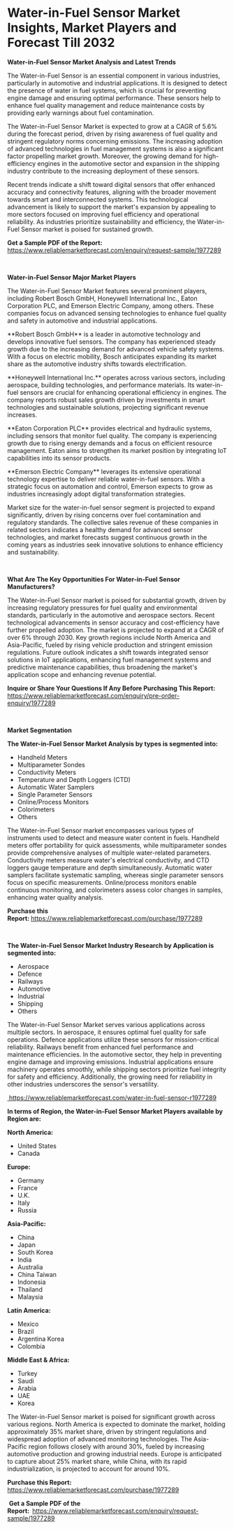<p><h1>Water-in-Fuel Sensor Market Insights, Market Players and Forecast Till 2032</h1></p><p><strong>Water-in-Fuel Sensor Market Analysis and Latest Trends</strong></p>
<p><p>The Water-in-Fuel Sensor is an essential component in various industries, particularly in automotive and industrial applications. It is designed to detect the presence of water in fuel systems, which is crucial for preventing engine damage and ensuring optimal performance. These sensors help to enhance fuel quality management and reduce maintenance costs by providing early warnings about fuel contamination.</p><p>The Water-in-Fuel Sensor Market is expected to grow at a CAGR of 5.6% during the forecast period, driven by rising awareness of fuel quality and stringent regulatory norms concerning emissions. The increasing adoption of advanced technologies in fuel management systems is also a significant factor propelling market growth. Moreover, the growing demand for high-efficiency engines in the automotive sector and expansion in the shipping industry contribute to the increasing deployment of these sensors. </p><p>Recent trends indicate a shift toward digital sensors that offer enhanced accuracy and connectivity features, aligning with the broader movement towards smart and interconnected systems. This technological advancement is likely to support the market's expansion by appealing to more sectors focused on improving fuel efficiency and operational reliability. As industries prioritize sustainability and efficiency, the Water-in-Fuel Sensor market is poised for sustained growth.</p></p>
<p><strong>Get a Sample PDF of the Report:&nbsp;</strong> <a href="https://www.reliablemarketforecast.com/enquiry/request-sample/1977289?utm_campaign=2130&utm_medium=2&utm_source=Github&utm_content=ia&utm_term=12042025&utm_id=water-in-fuel-sensor">https://www.reliablemarketforecast.com/enquiry/request-sample/1977289</a></p>
<p>&nbsp;</p>
<p><strong>Water-in-Fuel Sensor Major Market Players</strong></p>
<p><p>The Water-in-Fuel Sensor Market features several prominent players, including Robert Bosch GmbH, Honeywell International Inc., Eaton Corporation PLC, and Emerson Electric Company, among others. These companies focus on advanced sensing technologies to enhance fuel quality and safety in automotive and industrial applications.</p><p>**Robert Bosch GmbH** is a leader in automotive technology and develops innovative fuel sensors. The company has experienced steady growth due to the increasing demand for advanced vehicle safety systems. With a focus on electric mobility, Bosch anticipates expanding its market share as the automotive industry shifts towards electrification.</p><p>**Honeywell International Inc.** operates across various sectors, including aerospace, building technologies, and performance materials. Its water-in-fuel sensors are crucial for enhancing operational efficiency in engines. The company reports robust sales growth driven by investments in smart technologies and sustainable solutions, projecting significant revenue increases.</p><p>**Eaton Corporation PLC** provides electrical and hydraulic systems, including sensors that monitor fuel quality. The company is experiencing growth due to rising energy demands and a focus on efficient resource management. Eaton aims to strengthen its market position by integrating IoT capabilities into its sensor products.</p><p>**Emerson Electric Company** leverages its extensive operational technology expertise to deliver reliable water-in-fuel sensors. With a strategic focus on automation and control, Emerson expects to grow as industries increasingly adopt digital transformation strategies.</p><p>Market size for the water-in-fuel sensor segment is projected to expand significantly, driven by rising concerns over fuel contamination and regulatory standards. The collective sales revenue of these companies in related sectors indicates a healthy demand for advanced sensor technologies, and market forecasts suggest continuous growth in the coming years as industries seek innovative solutions to enhance efficiency and sustainability.</p></p>
<p>&nbsp;</p>
<p><strong>What Are The Key Opportunities For Water-in-Fuel Sensor Manufacturers?</strong></p>
<p><p>The Water-in-Fuel Sensor market is poised for substantial growth, driven by increasing regulatory pressures for fuel quality and environmental standards, particularly in the automotive and aerospace sectors. Recent technological advancements in sensor accuracy and cost-efficiency have further propelled adoption. The market is projected to expand at a CAGR of over 6% through 2030. Key growth regions include North America and Asia-Pacific, fueled by rising vehicle production and stringent emission regulations. Future outlook indicates a shift towards integrated sensor solutions in IoT applications, enhancing fuel management systems and predictive maintenance capabilities, thus broadening the market's application scope and enhancing revenue potential.</p></p>
<p><strong>Inquire or Share Your Questions If Any Before Purchasing This Report:</strong> <a href="https://www.reliablemarketforecast.com/enquiry/pre-order-enquiry/1977289?utm_campaign=2130&utm_medium=2&utm_source=Github&utm_content=ia&utm_term=12042025&utm_id=water-in-fuel-sensor">https://www.reliablemarketforecast.com/enquiry/pre-order-enquiry/1977289</a></p>
<p>&nbsp;</p>
<p><strong>Market Segmentation</strong></p>
<p><strong>The Water-in-Fuel Sensor Market Analysis by types is segmented into:</strong></p>
<p><ul><li>Handheld Meters</li><li>Multiparameter Sondes</li><li>Conductivity Meters</li><li>Temperature and Depth Loggers (CTD)</li><li>Automatic Water Samplers</li><li>Single Parameter Sensors</li><li>Online/Process Monitors</li><li>Colorimeters</li><li>Others</li></ul></p>
<p><p>The Water-in-Fuel Sensor market encompasses various types of instruments used to detect and measure water content in fuels. Handheld meters offer portability for quick assessments, while multiparameter sondes provide comprehensive analyses of multiple water-related parameters. Conductivity meters measure water's electrical conductivity, and CTD loggers gauge temperature and depth simultaneously. Automatic water samplers facilitate systematic sampling, whereas single parameter sensors focus on specific measurements. Online/process monitors enable continuous monitoring, and colorimeters assess color changes in samples, enhancing water quality analysis.</p></p>
<p><strong>Purchase this Report:&nbsp;</strong><a href="https://www.reliablemarketforecast.com/purchase/1977289?utm_campaign=2130&utm_medium=2&utm_source=Github&utm_content=ia&utm_term=12042025&utm_id=water-in-fuel-sensor">https://www.reliablemarketforecast.com/purchase/1977289</a></p>
<p>&nbsp;</p>
<p><strong>The Water-in-Fuel Sensor Market Industry Research by Application is segmented into:</strong></p>
<p><ul><li>Aerospace</li><li>Defence</li><li>Railways</li><li>Automotive</li><li>Industrial</li><li>Shipping</li><li>Others</li></ul></p>
<p><p>The Water-in-Fuel Sensor Market serves various applications across multiple sectors. In aerospace, it ensures optimal fuel quality for safe operations. Defence applications utilize these sensors for mission-critical reliability. Railways benefit from enhanced fuel performance and maintenance efficiencies. In the automotive sector, they help in preventing engine damage and improving emissions. Industrial applications ensure machinery operates smoothly, while shipping sectors prioritize fuel integrity for safety and efficiency. Additionally, the growing need for reliability in other industries underscores the sensor's versatility.</p></p>
<p><a href="https://www.reliablemarketforecast.com/water-in-fuel-sensor-r1977289?utm_campaign=2130&utm_medium=2&utm_source=Github&utm_content=ia&utm_term=12042025&utm_id=water-in-fuel-sensor">&nbsp;https://www.reliablemarketforecast.com/water-in-fuel-sensor-r1977289</a></p>
<p><strong>In terms of Region, the Water-in-Fuel Sensor Market Players available by Region are:</strong></p>
<p>
    <p> <strong> North America: </strong>
        <ul>
            <li>United States</li>
            <li>Canada</li>
        </ul>
        </p> 
    <p> <strong> Europe: </strong>
        <ul>
            <li>Germany</li>
            <li>France</li>
            <li>U.K.</li>
            <li>Italy</li>
            <li>Russia</li>
        </ul>
        </p> 
    <p> <strong> Asia-Pacific: </strong>
        <ul>
            <li>China</li>
            <li>Japan</li>
            <li>South Korea</li>
            <li>India</li>
            <li>Australia</li>
            <li>China Taiwan</li>
            <li>Indonesia</li>
            <li>Thailand</li>
            <li>Malaysia</li>
        </ul>
        </p> 
    <p> <strong> Latin America: </strong>
        <ul>
            <li>Mexico</li>
            <li>Brazil</li>
            <li>Argentina Korea</li>
            <li>Colombia</li>
        </ul>
        </p> 
    <p> <strong> Middle East & Africa: </strong>
        <ul>
            <li>Turkey</li>
            <li>Saudi</li>
            <li>Arabia</li>
            <li>UAE</li>
            <li>Korea</li>
        </ul>
    </p>
    </p>
<p><p>The Water-in-Fuel Sensor market is poised for significant growth across various regions. North America is expected to dominate the market, holding approximately 35% market share, driven by stringent regulations and widespread adoption of advanced monitoring technologies. The Asia-Pacific region follows closely with around 30%, fueled by increasing automotive production and growing industrial needs. Europe is anticipated to capture about 25% market share, while China, with its rapid industrialization, is projected to account for around 10%.</p></p>
<p><strong>Purchase this Report: </strong><a href="https://www.reliablemarketforecast.com/purchase/1977289?utm_campaign=2130&utm_medium=2&utm_source=Github&utm_content=ia&utm_term=12042025&utm_id=water-in-fuel-sensor">https://www.reliablemarketforecast.com/purchase/1977289</a></p>
<p>&nbsp;<strong>Get a Sample PDF of the Report:&nbsp;&nbsp;</strong><a href="https://www.reliablemarketforecast.com/enquiry/request-sample/1977289?utm_campaign=2130&utm_medium=2&utm_source=Github&utm_content=ia&utm_term=12042025&utm_id=water-in-fuel-sensor">https://www.reliablemarketforecast.com/enquiry/request-sample/1977289</a></p>
<p><strong></strong></p>
<p><p></p><p></p><p></p></p>